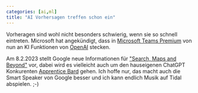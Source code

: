 ```yaml
---
categories: [ai,ml]
title: "AI Vorhersagen treffen schon ein"
---
```

Vorheragen sind wohl nicht besonders schwierig, wenn sie so schnell eintreten. Microsoft hat angekündigt, dass in [Microsoft Teams Premium](https://www.heise.de/news/Microsoft-erklaert-So-kann-man-sich-das-Teams-Premium-Abo-schoenrechnen-7482063.html) von nun an KI Funktionen von [OpenAI](https://openai.com/) stecken. 

Am 8.2.2023 stellt Google neue Informationen für ["Search, Maps and Beyond"](https://www.theverge.com/2023/2/2/23583701/google-search-ai-event-february-maps) vor, dabei wird es vielleicht auch um den hauseigenen ChatGPT Konkurenten [Apprentice Bard](https://www.cnbc.com/2023/01/31/google-testing-chatgpt-like-chatbot-apprentice-bard-with-employees.html) gehen. Ich hoffe nur, das macht auch die Smart Speaker von Google besser und ich kann endlich Musik auf Tidal abspielen. ;-)
